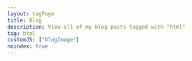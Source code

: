 ```yaml
---
layout: tagPage
title: Blog
description: View all of my blog posts tagged with "html"
tag: html
customJS: ["blogImage"]
noindex: true
---
```

